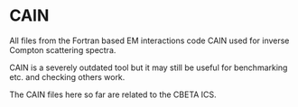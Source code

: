 # CAIN
All files from the Fortran based EM interactions code CAIN used for inverse Compton scattering spectra. 

CAIN is a severely outdated tool but it may still be useful for benchmarking etc. and checking others work.

The CAIN files here so far are related to the CBETA ICS.
